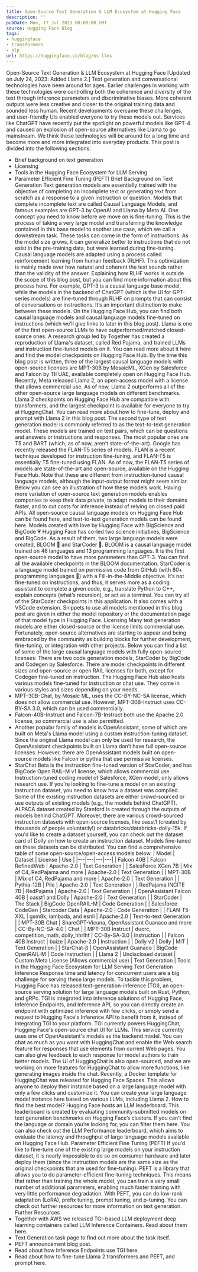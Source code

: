 ```yaml
---
title: Open-Source Text Generation & LLM Ecosystem at Hugging Face
description: ''
pubDate: Mon, 17 Jul 2023 00:00:00 GMT
source: Hugging Face Blog
tags:
- huggingface
- transformers
- nlp
url: https://huggingface.co/blog/os-llms
---
```


Open-Source Text Generation & LLM Ecosystem at Hugging Face
[Updated on July 24, 2023: Added Llama 2.]
Text generation and conversational technologies have been around for ages. Earlier challenges in working with these technologies were controlling both the coherence and diversity of the text through inference parameters and discriminative biases. More coherent outputs were less creative and closer to the original training data and sounded less human. Recent developments overcame these challenges, and user-friendly UIs enabled everyone to try these models out. Services like ChatGPT have recently put the spotlight on powerful models like GPT-4 and caused an explosion of open-source alternatives like Llama to go mainstream. We think these technologies will be around for a long time and become more and more integrated into everyday products.
This post is divided into the following sections:
- Brief background on text generation
- Licensing
- Tools in the Hugging Face Ecosystem for LLM Serving
- Parameter Efficient Fine Tuning (PEFT)
Brief Background on Text Generation
Text generation models are essentially trained with the objective of completing an incomplete text or generating text from scratch as a response to a given instruction or question. Models that complete incomplete text are called Causal Language Models, and famous examples are GPT-3 by OpenAI and Llama by Meta AI.
One concept you need to know before we move on is fine-tuning. This is the process of taking a very large model and transferring the knowledge contained in this base model to another use case, which we call a downstream task. These tasks can come in the form of instructions. As the model size grows, it can generalize better to instructions that do not exist in the pre-training data, but were learned during fine-tuning.
Causal language models are adapted using a process called reinforcement learning from human feedback (RLHF). This optimization is mainly made over how natural and coherent the text sounds rather than the validity of the answer. Explaining how RLHF works is outside the scope of this blog post, but you can find more information about this process here.
For example, GPT-3 is a causal language base model, while the models in the backend of ChatGPT (which is the UI for GPT-series models) are fine-tuned through RLHF on prompts that can consist of conversations or instructions. It’s an important distinction to make between these models.
On the Hugging Face Hub, you can find both causal language models and causal language models fine-tuned on instructions (which we’ll give links to later in this blog post). Llama is one of the first open-source LLMs to have outperformed/matched closed-source ones. A research group led by Together has created a reproduction of Llama's dataset, called Red Pajama, and trained LLMs and instruction fine-tuned models on it. You can read more about it here and find the model checkpoints on Hugging Face Hub. By the time this blog post is written, three of the largest causal language models with open-source licenses are MPT-30B by MosaicML, XGen by Salesforce and Falcon by TII UAE, available completely open on Hugging Face Hub. Recently, Meta released Llama 2, an open-access model with a license that allows commercial use. As of now, Llama 2 outperforms all of the other open-source large language models on different benchmarks. Llama 2 checkpoints on Hugging Face Hub are compatible with transformers, and the largest checkpoint is available for everyone to try at HuggingChat. You can read more about how to fine-tune, deploy and prompt with Llama 2 in this blog post.
The second type of text generation model is commonly referred to as the text-to-text generation model. These models are trained on text pairs, which can be questions and answers or instructions and responses. The most popular ones are T5 and BART (which, as of now, aren’t state-of-the-art). Google has recently released the FLAN-T5 series of models. FLAN is a recent technique developed for instruction fine-tuning, and FLAN-T5 is essentially T5 fine-tuned using FLAN. As of now, the FLAN-T5 series of models are state-of-the-art and open-source, available on the Hugging Face Hub. Note that these are different from instruction-tuned causal language models, although the input-output format might seem similar. Below you can see an illustration of how these models work.
Having more variation of open-source text generation models enables companies to keep their data private, to adapt models to their domains faster, and to cut costs for inference instead of relying on closed paid APIs. All open-source causal language models on Hugging Face Hub can be found here, and text-to-text generation models can be found here.
Models created with love by Hugging Face with BigScience and BigCode 💗
Hugging Face has co-led two science initiatives, BigScience and BigCode. As a result of them, two large language models were created, BLOOM 🌸 and StarCoder 🌟. BLOOM is a causal language model trained on 46 languages and 13 programming languages. It is the first open-source model to have more parameters than GPT-3. You can find all the available checkpoints in the BLOOM documentation.
StarCoder is a language model trained on permissive code from GitHub (with 80+ programming languages 🤯) with a Fill-in-the-Middle objective. It’s not fine-tuned on instructions, and thus, it serves more as a coding assistant to complete a given code, e.g., translate Python to C++, explain concepts (what’s recursion), or act as a terminal. You can try all of the StarCoder checkpoints in this application. It also comes with a VSCode extension.
Snippets to use all models mentioned in this blog post are given in either the model repository or the documentation page of that model type in Hugging Face.
Licensing
Many text generation models are either closed-source or the license limits commercial use. Fortunately, open-source alternatives are starting to appear and being embraced by the community as building blocks for further development, fine-tuning, or integration with other projects. Below you can find a list of some of the large causal language models with fully open-source licenses:
There are two code generation models, StarCoder by BigCode and Codegen by Salesforce. There are model checkpoints in different sizes and open-source or open RAIL licenses for both, except for Codegen fine-tuned on instruction.
The Hugging Face Hub also hosts various models fine-tuned for instruction or chat use. They come in various styles and sizes depending on your needs.
- MPT-30B-Chat, by Mosaic ML, uses the CC-BY-NC-SA license, which does not allow commercial use. However, MPT-30B-Instruct uses CC-BY-SA 3.0, which can be used commercially.
- Falcon-40B-Instruct and Falcon-7B-Instruct both use the Apache 2.0 license, so commercial use is also permitted.
- Another popular family of models is OpenAssistant, some of which are built on Meta's Llama model using a custom instruction-tuning dataset. Since the original Llama model can only be used for research, the OpenAssistant checkpoints built on Llama don’t have full open-source licenses. However, there are OpenAssistant models built on open-source models like Falcon or pythia that use permissive licenses.
- StarChat Beta is the instruction fine-tuned version of StarCoder, and has BigCode Open RAIL-M v1 license, which allows commercial use. Instruction-tuned coding model of Salesforce, XGen model, only allows research use.
If you're looking to fine-tune a model on an existing instruction dataset, you need to know how a dataset was compiled. Some of the existing instruction datasets are either crowd-sourced or use outputs of existing models (e.g., the models behind ChatGPT). ALPACA dataset created by Stanford is created through the outputs of models behind ChatGPT. Moreover, there are various crowd-sourced instruction datasets with open-source licenses, like oasst1 (created by thousands of people voluntarily!) or databricks/databricks-dolly-15k. If you'd like to create a dataset yourself, you can check out the dataset card of Dolly on how to create an instruction dataset. Models fine-tuned on these datasets can be distributed.
You can find a comprehensive table of some open-source/open-access models below.
| Model | Dataset | License | Use |
|---|---|---|---|
| Falcon 40B | Falcon RefinedWeb | Apache-2.0 | Text Generation |
| SalesForce XGen 7B | Mix of C4, RedPajama and more | Apache-2.0 | Text Generation |
| MPT-30B | Mix of C4, RedPajama and more | Apache-2.0 | Text Generation |
| Pythia-12B | Pile | Apache-2.0 | Text Generation |
| RedPajama INCITE 7B | RedPajama | Apache-2.0 | Text Generation |
| OpenAssistant Falcon 40B | oasst1 and Dolly | Apache-2.0 | Text Generation |
| StarCoder | The Stack | BigCode OpenRAIL-M | Code Generation |
| Salesforce CodeGen | Starcoder Data | Apache-2.0 | Code Generation |
| FLAN-T5-XXL | gsm8k, lambada, and esnli | Apache-2.0 | Text-to-text Generation |
| MPT-30B Chat | ShareGPT-Vicuna, OpenAssistant Guanaco and more | CC-By-NC-SA-4.0 | Chat |
| MPT-30B Instruct | duorc, competition_math, dolly_hhrlhf | CC-By-SA-3.0 | Instruction |
| Falcon 40B Instruct | baize | Apache-2.0 | Instruction |
| Dolly v2 | Dolly | MIT | Text Generation |
| StarChat-β | OpenAssistant Guanaco | BigCode OpenRAIL-M | Code Instruction |
| Llama 2 | Undisclosed dataset | Custom Meta License (Allows commercial use) | Text Generation |
Tools in the Hugging Face Ecosystem for LLM Serving
Text Generation Inference
Response time and latency for concurrent users are a big challenge for serving these large models. To tackle this problem, Hugging Face has released text-generation-inference (TGI), an open-source serving solution for large language models built on Rust, Python, and gRPc. TGI is integrated into inference solutions of Hugging Face, Inference Endpoints, and Inference API, so you can directly create an endpoint with optimized inference with few clicks, or simply send a request to Hugging Face's Inference API to benefit from it, instead of integrating TGI to your platform.
TGI currently powers HuggingChat, Hugging Face's open-source chat UI for LLMs. This service currently uses one of OpenAssistant's models as the backend model. You can chat as much as you want with HuggingChat and enable the Web search feature for responses that use elements from current Web pages. You can also give feedback to each response for model authors to train better models. The UI of HuggingChat is also open-sourced, and we are working on more features for HuggingChat to allow more functions, like generating images inside the chat.
Recently, a Docker template for HuggingChat was released for Hugging Face Spaces. This allows anyone to deploy their instance based on a large language model with only a few clicks and customize it. You can create your large language model instance here based on various LLMs, including Llama 2.
How to find the best model?
Hugging Face hosts an LLM leaderboard. This leaderboard is created by evaluating community-submitted models on text generation benchmarks on Hugging Face’s clusters. If you can’t find the language or domain you’re looking for, you can filter them here.
You can also check out the LLM Performance leaderboard, which aims to evaluate the latency and throughput of large language models available on Hugging Face Hub.
Parameter Efficient Fine Tuning (PEFT)
If you’d like to fine-tune one of the existing large models on your instruction dataset, it is nearly impossible to do so on consumer hardware and later deploy them (since the instruction models are the same size as the original checkpoints that are used for fine-tuning). PEFT is a library that allows you to do parameter-efficient fine-tuning techniques. This means that rather than training the whole model, you can train a very small number of additional parameters, enabling much faster training with very little performance degradation. With PEFT, you can do low-rank adaptation (LoRA), prefix tuning, prompt tuning, and p-tuning.
You can check out further resources for more information on text generation.
Further Resources
- Together with AWS we released TGI-based LLM deployment deep learning containers called LLM Inference Containers. Read about them here.
- Text Generation task page to find out more about the task itself.
- PEFT announcement blog post.
- Read about how Inference Endpoints use TGI here.
- Read about how to fine-tune Llama 2 transformers and PEFT, and prompt here.